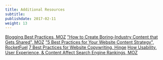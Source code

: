```yaml
---
title: Additional Resources
subtitle:
publishdate: 2017-02-11
weight: 13
---
```


<div class="additional-resources">
<a target="_blank" href="https://moz.com/beginners-guide-to-social-media/blogging">Blogging Best Practices, MOZ</a>
<a target="_blank" href="https://moz.com/blog/how-to-create-content-for-boring-industries">"How to Create Boring-Industry Content that Gets Shared", MOZ</a>
<a target="_blank" href="http://www.gorocketfuel.com/the-rocket-blog/5-best-practices-for-your-website-content-strategy/">"5 Best Practices for Your Website Content Strategy", RocketFuel</a>
<a target="_blank" href="https://hingemarketing.com/blog/story/7-best-practices-for-website-copywriting">7 Best Practices for Website Copywriting, Hinge</a>
<a target="_blank" href="https://moz.com/beginners-guide-to-seo/how-usability-experience-and-content-affect-search-engine-rankings">How Usability, User Experience, & Content Affect Search Engine Rankings, MOZ</a>
</div>